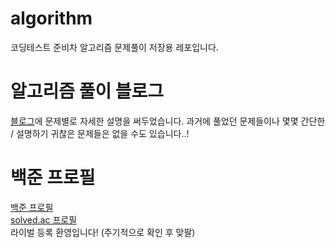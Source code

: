 # algorithm
코딩테스트 준비차 알고리즘 문제풀이 저장용 레포입니다. 

# 알고리즘 풀이 블로그
[블로그](https://promisingmoon.tistory.com/)에 문제별로 자세한 설명을 써두었습니다. 과거에 풀었던 문제들이나 몇몇 간단한 / 설명하기 귀찮은 문제들은 없을 수도 있습니다..!

# 백준 프로필
[백준 프로필](https://www.acmicpc.net/user/wodbs7758)  
[solved.ac 프로필](https://solved.ac/profile/wodbs7758)  
라이벌 등록 환영입니다! (주기적으로 확인 후 맞팔)
